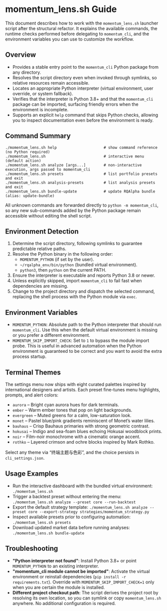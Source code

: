 # momentum_lens.sh Guide

This document describes how to work with the `momentum_lens.sh` launcher script after the structural refactor. It explains the available commands, the runtime checks performed before delegating to `momentum_cli`, and the environment variables you can use to customize the workflow.

## Overview

- Provides a stable entry point to the `momentum_cli` Python package from any directory.
- Resolves the script directory even when invoked through symlinks, so relative resources remain accessible.
- Locates an appropriate Python interpreter (virtual environment, user override, or system fallback).
- Verifies that the interpreter is Python 3.8+ and that the `momentum_cli` package can be imported, surfacing friendly errors when the environment is incomplete.
- Supports an explicit `help` command that skips Python checks, allowing you to inspect documentation even before the environment is ready.

## Command Summary

```
./momentum_lens.sh help                     # show command reference (no Python required)
./momentum_lens.sh                          # interactive menu (default action)
./momentum_lens.sh analyze [args...]        # non-interactive execution, args passed to momentum_cli
./momentum_lens.sh presets                  # list portfolio presets and exit
./momentum_lens.sh analysis-presets         # list analysis presets and exit
./momentum_lens.sh bundle-update            # update RQAlpha bundle (alias: update-bundle)
```

All unknown commands are forwarded directly to `python -m momentum_cli`, so any new sub-commands added by the Python package remain accessible without editing the shell script.

## Environment Detection

1. Determine the script directory, following symlinks to guarantee predictable relative paths.
2. Resolve the Python binary in the following order:
   - `MOMENTUM_PYTHON` (if set by the user).
   - `~/rqalpha_env/bin/python` (bundled virtual environment).
   - `python3`, then `python` on the current PATH.
3. Ensure the interpreter is executable and reports Python 3.8 or newer.
4. Unless explicitly skipped, import `momentum_cli` to fail fast when dependencies are missing.
5. Change to the project directory and dispatch the selected command, replacing the shell process with the Python module via `exec`.

## Environment Variables

- `MOMENTUM_PYTHON`: Absolute path to the Python interpreter that should run `momentum_cli`. Use this when the default virtual environment is missing or you prefer a different environment.
- `MOMENTUM_SKIP_IMPORT_CHECK`: Set to `1` to bypass the module import probe. This is useful in advanced automation when the Python environment is guaranteed to be correct and you want to avoid the extra process startup.

## Terminal Themes

The settings menu now ships with eight curated palettes inspired by international designers and artists. Each preset fine-tunes menu highlights, prompts, and alert colors:
- `aurora` – Bright cyan aurora hues for dark terminals.
- `ember` – Warm ember tones that pop on light backgrounds.
- `evergreen` – Muted greens for a calm, low-saturation look.
- `monet` – Pastel blue/pink gradients reminiscent of Monet’s water lilies.
- `bauhaus` – Crisp Bauhaus primaries with strong geometric contrast.
- `hokusai` – Indigo and sea-foam blues echoing Hokusai woodblock prints.
- `noir` – Film-noir monochrome with a cinematic orange accent.
- `rothko` – Layered crimson and ochre blocks inspired by Mark Rothko.

Select any theme via “终端主题与色彩”, and the choice persists in `cli_settings.json`.

## Usage Examples

- Run the interactive dashboard with the bundled virtual environment:
  `./momentum_lens.sh`
- Trigger a backtest preset without entering the menu:
  `./momentum_lens.sh analyze --preset core --run-backtest`
- Export the default strategy template:
  `./momentum_lens.sh analyze --preset core --export-strategy strategies/momentum_strategy.py`
- Inspect available presets prior to configuring automation:
  `./momentum_lens.sh presets`
- Download updated market data before running analyses:
  `./momentum_lens.sh bundle-update`

## Troubleshooting

- **"Python interpreter not found"**: Install Python 3.8+ or point `MOMENTUM_PYTHON` to an existing interpreter.
- **"momentum_cli module cannot be imported"**: Activate the virtual environment or reinstall dependencies (`pip install -r requirements.txt`). Override with `MOMENTUM_SKIP_IMPORT_CHECK=1` only when you are certain the module is installed.
- **Different project checkout path**: The script derives the project root by resolving its own location, so you can symlink or copy `momentum_lens.sh` anywhere. No additional configuration is required.
